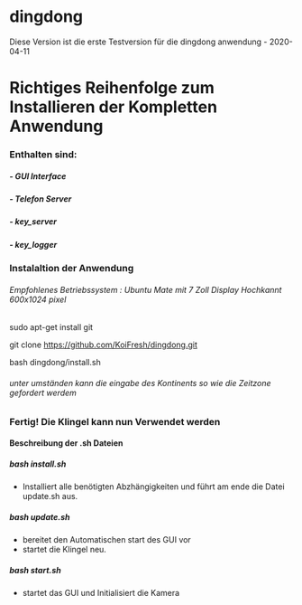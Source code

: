 # dingdong

Diese Version ist die erste Testversion für die dingdong anwendung - 2020-04-11


# Richtiges Reihenfolge zum Installieren der Kompletten Anwendung
### Enthalten sind:
#####  - GUI Interface
#####  - Telefon Server 
#####  - key_server
#####  - key_logger

### Instalaltion der Anwendung
###### Empfohlenes Betriebssystem : Ubuntu Mate mit 7 Zoll Display Hochkannt 600x1024 pixel

sudo apt-get install git

git clone https://github.com/KoiFresh/dingdong.git

bash dingdong/install.sh

###### unter umständen kann die eingabe des Kontinents so wie die Zeitzone gefordert werdem

### Fertig! Die Klingel kann nun Verwendet werden


#### Beschreibung der .sh Dateien

##### bash install.sh 
- Installiert alle benötigten Abzhängigkeiten und führt am ende die Datei update.sh aus.

##### bash update.sh
- bereitet den Automatischen start des GUI vor 
- startet die Klingel neu.

##### bash start.sh
- startet das GUI und Initialisiert die Kamera 



